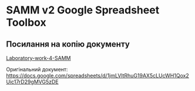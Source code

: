 # SAMM v2 Google Spreadsheet Toolbox

## Посилання на копію документу

[Laboratory-work-4-SAMM](./OWASP%20SAMM%20Toolkit%20v2.0.6.xlsx)

Оригінальний документ: https://docs.google.com/spreadsheets/d/1jmLVltRhuG19AX5cLUcWH1Qox2Uic17rD29gMVG5zDE